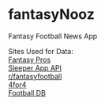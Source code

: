 # fantasyNooz
Fantasy Football News App

Sites Used for Data:<br />
[Fantasy Pros](https://www.fantasypros.com/)<br />
[Sleeper App API](https://docs.sleeper.app/)<br />
[r/fantasyfootball](https://old.reddit.com/r/fantasyfootball/)<br />
[4for4](https://www.4for4.com/)<br />
[Football DB](https://www.footballdb.com/fantasy-football/)<br />
